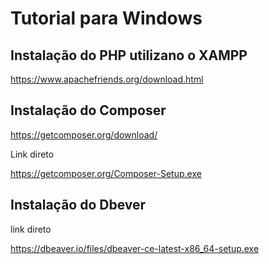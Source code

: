 # Tutorial para Windows

## Instalação do PHP utilizano o XAMPP

https://www.apachefriends.org/download.html

## Instalação do Composer 

https://getcomposer.org/download/

Link direto

https://getcomposer.org/Composer-Setup.exe


## Instalação do Dbever

link direto

https://dbeaver.io/files/dbeaver-ce-latest-x86_64-setup.exe


